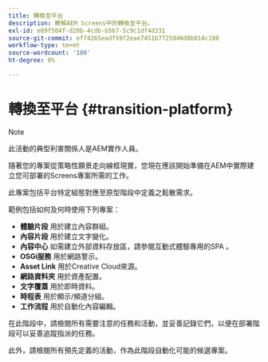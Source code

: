 ```yaml
---
title: 轉換至平台
description: 瞭解AEM Screens中的轉換至平台。
exl-id: e69f504f-d20b-4cdb-b567-5c9c1df4d331
source-git-commit: ef74265eadf5972eae7451b7725946d8b014c198
workflow-type: tm+mt
source-wordcount: '180'
ht-degree: 0%

---
```


# 轉換至平台 {#transition-platform}

>[!NOTE]
>
>此活動的典型利害關係人是AEM實作人員。

隨著您的專案從策略性願景走向線框現實，您現在應該開始準備在AEM中實際建立您可部署的Screens專案所需的工作。

此專案包括平台特定組態對應至原型階段中定義之鬆散需求。

範例包括如何及何時使用下列專案：

* **體驗片段** 用於建立內容群組。
* **內容片段** 用於建立文字變化。
* **內容中心** 如需建立外部資料存放區，請參閱互動式體驗專用的SPA 。
* **OSGi服務** 用於網路警示。
* **Asset Link** 用於Creative Cloud來源。
* **網路資料夾** 用於資產配置。
* **文字覆蓋** 用於即時資料。
* **時程表** 用於顯示/頻道分組。
* **工作流程** 用於自動化內容編輯。

在此階段中，請檢閱所有需要注意的任務和活動，並妥善記錄它們，以便在部署階段可以妥善追蹤指派的任務。

此外，請檢閱所有預先定義的活動，作為此階段自動化可能的候選專案。
